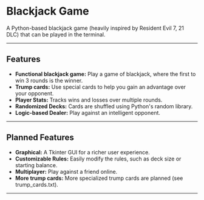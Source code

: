 # Blackjack Game

A Python-based blackjack game (heavily inspired by Resident Evil 7, 21 DLC) that can be played in the terminal.

---
## Features
- **Functional blackjack game:** Play a game of blackjack, where the first to win 3 rounds is the winner.
- **Trump cards:** Use special cards to help you gain an advantage over your opponent.
- **Player Stats:** Tracks wins and losses over multiple rounds.
- **Randomized Decks:** Cards are shuffled using Python's random library.
- **Logic-based Dealer:** Play against an intelligent opponent.
---
## Planned Features
- **Graphical:** A Tkinter GUI for a richer user experience.
- **Customizable Rules:** Easily modify the rules, such as deck size or starting balance.
- **Multiplayer:** Play against a friend online.
- **More trump cards:** More specialized trump cards are planned (see trump_cards.txt).
---
